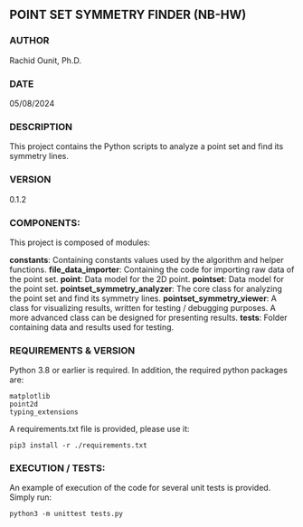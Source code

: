 ## POINT SET SYMMETRY FINDER (NB-HW)

### AUTHOR
Rachid Ounit, Ph.D.

### DATE
05/08/2024

### DESCRIPTION
This project contains the Python scripts to analyze a point set and find
its symmetry lines.

### VERSION
0.1.2

### COMPONENTS:
This project is composed of modules:

**constants**: Containing constants values used by the algorithm and helper functions.
**file_data_importer**: Containing the code for importing raw data of the point set.
**point**: Data model for the 2D point.
**pointset**: Data model for the point set.
**pointset_symmetry_analyzer**: The core class for analyzing the point set and find its
symmetry lines.
**pointset_symmetry_viewer**: A class for visualizing results, written for
testing / debugging purposes. A more advanced class can be designed for presenting 
results.
**tests**: Folder containing data and results used for testing.

### REQUIREMENTS & VERSION
Python 3.8 or earlier is required. In addition, the required python packages are:
```
matplotlib
point2d
typing_extensions
```
A requirements.txt file is provided, please use it:
```
pip3 install -r ./requirements.txt
```

### EXECUTION / TESTS: 
An example of execution of the code for several unit tests is provided. Simply run:
```
python3 -m unittest tests.py
```
